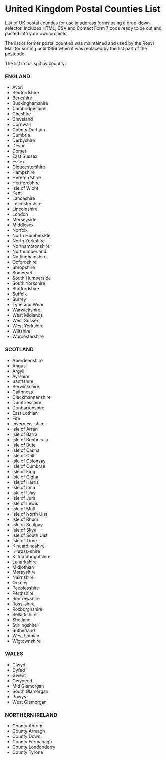 # United Kingdom Postal Counties List
List of UK postal counties for use in address forms using a drop-down selector. 
Includes HTML, CSV and Contact Form 7 code ready to be cut and pasted into your own projects.

The list of former postal counties was maintained and used by the Roayl Mail for sorting until 1996 when it was 
replaced by the fist part of the postcode.

The list in full spit by country:

### ENGLAND
- Avon
- Bedfordshire
- Berkshire
- Buckinghamshire
- Cambridgeshire
- Cheshire
- Cleveland
- Cornwall
- County Durham
- Cumbria
- Derbyshire
- Devon
- Dorset
- East Sussex
- Essex
- Gloucestershire
- Hampshire
- Herefordshire
- Hertfordshire
- Isle of Wight
- Kent
- Lancashire
- Leicestershire
- Lincolnshire
- London
- Merseyside
- Middlesex
- Norfolk
- North Humberside
- North Yorkshire
- Northamptonshire
- Northumberland
- Nottinghamshire
- Oxfordshire
- Shropshire
- Somerset
- South Humberside
- South Yorkshire
- Staffordshire
- Suffolk
- Surrey
- Tyne and Wear
- Warwickshire
- West Midlands
- West Sussex
- West Yorkshire
- Wiltshire
- Worcestershire

### SCOTLAND
- Aberdeenshire
- Angus
- Argyll
- Ayrshire
- Banffshire
- Berwickshire
- Caithness
- Clackmannanshire
- Dumfriesshire
- Dunbartonshire
- East Lothian
- Fife
- Inverness-shire
- Isle of Arran
- Isle of Barra
- Isle of Benbecula
- Isle of Bute
- Isle of Canna
- Isle of Coll
- Isle of Colonsay
- Isle of Cumbrae
- Isle of Eigg
- Isle of Gigha
- Isle of Harris
- Isle of Iona
- Isle of Islay
- Isle of Jura
- Isle of Lewis
- Isle of Mull
- Isle of North Uist
- Isle of Rhum
- Isle of Scalpay
- Isle of Skye
- Isle of South Uist
- Isle of Tiree
- Kincardineshire
- Kinross-shire
- Kirkcudbrightshire
- Lanarkshire
- Midlothian
- Morayshire
- Nairnshire
- Orkney
- Peeblesshire
- Perthshire
- Renfrewshire
- Ross-shire
- Roxburghshire
- Selkirkshire
- Shetland
- Stirlingshire
- Sutherland
- West Lothian
- Wigtownshire

### WALES
- Clwyd
- Dyfed
- Gwent
- Gwynedd
- Mid Glamorgan
- South Glamorgan
- Powys
- West Glamorgan

### NORTHERN IRELAND
- County Antrim
- County Armagh
- County Down
- County Fermanagh
- County Londonderry
- County Tyrone
